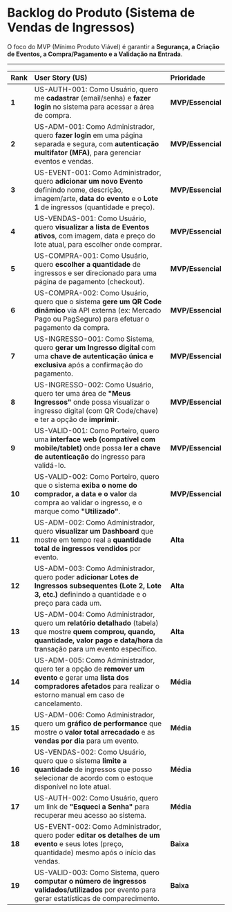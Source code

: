 # Backlog do Produto (Sistema de Vendas de Ingressos)

O foco do MVP (Mínimo Produto Viável) é garantir a **Segurança, a Criação de Eventos, a Compra/Pagamento e a Validação na Entrada**.

---

| Rank | User Story (US) | Prioridade |
| :--- | :--- | :--- |
| **1** | US-AUTH-001: Como Usuário, quero me **cadastrar** (email/senha) e **fazer login** no sistema para acessar a área de compra. | **MVP/Essencial** |
| **2** | US-ADM-001: Como Administrador, quero **fazer login** em uma página separada e segura, com **autenticação multifator (MFA)**, para gerenciar eventos e vendas. | **MVP/Essencial** |
| **3** | US-EVENT-001: Como Administrador, quero **adicionar um novo Evento** definindo nome, descrição, imagem/arte, **data do evento** e o **Lote 1** de ingressos (quantidade e preço). | **MVP/Essencial** |
| **4** | US-VENDAS-001: Como Usuário, quero **visualizar a lista de Eventos ativos**, com imagem, data e preço do lote atual, para escolher onde comprar. | **MVP/Essencial** |
| **5** | US-COMPRA-001: Como Usuário, quero **escolher a quantidade** de ingressos e ser direcionado para uma página de pagamento (checkout). | **MVP/Essencial** |
| **6** | US-COMPRA-002: Como Usuário, quero que o sistema **gere um QR Code dinâmico** via API externa (ex: Mercado Pago ou PagSeguro) para efetuar o pagamento da compra. | **MVP/Essencial** |
| **7** | US-INGRESSO-001: Como Sistema, quero **gerar um Ingresso digital** com uma **chave de autenticação única e exclusiva** após a confirmação do pagamento. | **MVP/Essencial** |
| **8** | US-INGRESSO-002: Como Usuário, quero ter uma área de **"Meus Ingressos"** onde possa visualizar o ingresso digital (com QR Code/chave) e ter a opção de **imprimir**. | **MVP/Essencial** |
| **9** | US-VALID-001: Como Porteiro, quero uma **interface web (compatível com mobile/tablet)** onde possa **ler a chave de autenticação** do ingresso para validá-lo. | **MVP/Essencial** |
| **10** | US-VALID-002: Como Porteiro, quero que o sistema **exiba o nome do comprador, a data e o valor** da compra ao validar o ingresso, e o marque como **"Utilizado"**. | **MVP/Essencial** |
| **11** | US-ADM-002: Como Administrador, quero **visualizar um Dashboard** que mostre em tempo real a **quantidade total de ingressos vendidos** por evento. | **Alta** |
| **12** | US-ADM-003: Como Administrador, quero poder **adicionar Lotes de Ingressos subsequentes (Lote 2, Lote 3, etc.)** definindo a quantidade e o preço para cada um. | **Alta** |
| **13** | US-ADM-004: Como Administrador, quero um **relatório detalhado** (tabela) que mostre **quem comprou, quando, quantidade, valor pago e data/hora** da transação para um evento específico. | **Alta** |
| **14** | US-ADM-005: Como Administrador, quero ter a opção de **remover um evento** e gerar uma **lista dos compradores afetados** para realizar o estorno manual em caso de cancelamento. | **Média** |
| **15** | US-ADM-006: Como Administrador, quero um **gráfico de performance** que mostre o **valor total arrecadado** e as **vendas por dia** para um evento. | **Média** |
| **16** | US-VENDAS-002: Como Usuário, quero que o sistema **limite a quantidade** de ingressos que posso selecionar de acordo com o estoque disponível no lote atual. | **Média** |
| **17** | US-AUTH-002: Como Usuário, quero um link de **"Esqueci a Senha"** para recuperar meu acesso ao sistema. | **Média** |
| **18** | US-EVENT-002: Como Administrador, quero poder **editar os detalhes de um evento** e seus lotes (preço, quantidade) mesmo após o início das vendas. | **Baixa** |
| **19** | US-VALID-003: Como Sistema, quero **computar o número de ingressos validados/utilizados** por evento para gerar estatísticas de comparecimento. | **Baixa** |